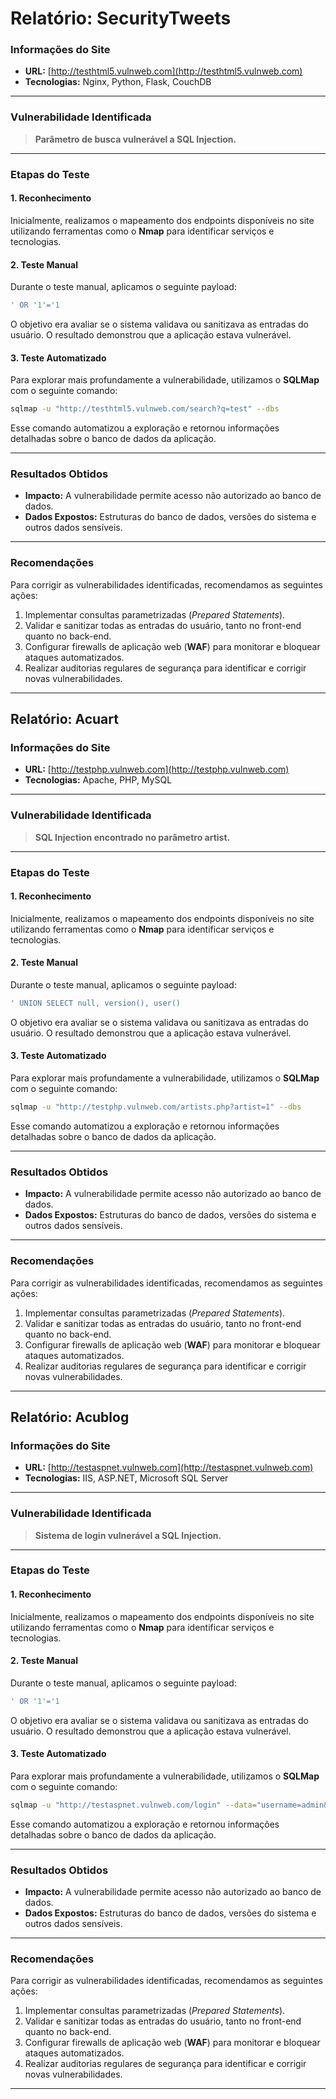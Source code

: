# Relatório: SecurityTweets


### **Informações do Site**

- **URL:** [http://testhtml5.vulnweb.com](http://testhtml5.vulnweb.com)  
- **Tecnologias:** Nginx, Python, Flask, CouchDB

---

### **Vulnerabilidade Identificada**

> **Parâmetro de busca vulnerável a SQL Injection.**  

---

### **Etapas do Teste**

#### **1. Reconhecimento**

Inicialmente, realizamos o mapeamento dos endpoints disponíveis no site utilizando ferramentas como o **Nmap** para identificar serviços e tecnologias.  

#### **2. Teste Manual**

Durante o teste manual, aplicamos o seguinte payload:

```sql
' OR '1'='1
```

O objetivo era avaliar se o sistema validava ou sanitizava as entradas do usuário. O resultado demonstrou que a aplicação estava vulnerável.

#### **3. Teste Automatizado**

Para explorar mais profundamente a vulnerabilidade, utilizamos o **SQLMap** com o seguinte comando:

```bash
sqlmap -u "http://testhtml5.vulnweb.com/search?q=test" --dbs
```

Esse comando automatizou a exploração e retornou informações detalhadas sobre o banco de dados da aplicação.

---

### **Resultados Obtidos**

- **Impacto:** A vulnerabilidade permite acesso não autorizado ao banco de dados.  
- **Dados Expostos:** Estruturas do banco de dados, versões do sistema e outros dados sensíveis.  

---

### **Recomendações**

Para corrigir as vulnerabilidades identificadas, recomendamos as seguintes ações:  
1. Implementar consultas parametrizadas (*Prepared Statements*).  
2. Validar e sanitizar todas as entradas do usuário, tanto no front-end quanto no back-end.  
3. Configurar firewalls de aplicação web (**WAF**) para monitorar e bloquear ataques automatizados.  
4. Realizar auditorias regulares de segurança para identificar e corrigir novas vulnerabilidades.

---

## Relatório: Acuart

### **Informações do Site**

- **URL:** [http://testphp.vulnweb.com](http://testphp.vulnweb.com)  
- **Tecnologias:** Apache, PHP, MySQL

---

### **Vulnerabilidade Identificada**

> **SQL Injection encontrado no parâmetro artist.**  

---

### **Etapas do Teste**

#### **1. Reconhecimento**

Inicialmente, realizamos o mapeamento dos endpoints disponíveis no site utilizando ferramentas como o **Nmap** para identificar serviços e tecnologias.  

#### **2. Teste Manual**

Durante o teste manual, aplicamos o seguinte payload:

```sql
' UNION SELECT null, version(), user()
```

O objetivo era avaliar se o sistema validava ou sanitizava as entradas do usuário. O resultado demonstrou que a aplicação estava vulnerável.

#### **3. Teste Automatizado**

Para explorar mais profundamente a vulnerabilidade, utilizamos o **SQLMap** com o seguinte comando:

```bash
sqlmap -u "http://testphp.vulnweb.com/artists.php?artist=1" --dbs
```

Esse comando automatizou a exploração e retornou informações detalhadas sobre o banco de dados da aplicação.

---

### **Resultados Obtidos**

- **Impacto:** A vulnerabilidade permite acesso não autorizado ao banco de dados.  
- **Dados Expostos:** Estruturas do banco de dados, versões do sistema e outros dados sensíveis.  

---

### **Recomendações**

Para corrigir as vulnerabilidades identificadas, recomendamos as seguintes ações:  
1. Implementar consultas parametrizadas (*Prepared Statements*).  
2. Validar e sanitizar todas as entradas do usuário, tanto no front-end quanto no back-end.  
3. Configurar firewalls de aplicação web (**WAF**) para monitorar e bloquear ataques automatizados.  
4. Realizar auditorias regulares de segurança para identificar e corrigir novas vulnerabilidades.

---

## Relatório: Acublog

### **Informações do Site**

- **URL:** [http://testaspnet.vulnweb.com](http://testaspnet.vulnweb.com)  
- **Tecnologias:** IIS, ASP.NET, Microsoft SQL Server

---

### **Vulnerabilidade Identificada**

> **Sistema de login vulnerável a SQL Injection.**  

---

### **Etapas do Teste**

#### **1. Reconhecimento**

Inicialmente, realizamos o mapeamento dos endpoints disponíveis no site utilizando ferramentas como o **Nmap** para identificar serviços e tecnologias.  

#### **2. Teste Manual**

Durante o teste manual, aplicamos o seguinte payload:

```sql
' OR '1'='1
```

O objetivo era avaliar se o sistema validava ou sanitizava as entradas do usuário. O resultado demonstrou que a aplicação estava vulnerável.

#### **3. Teste Automatizado**

Para explorar mais profundamente a vulnerabilidade, utilizamos o **SQLMap** com o seguinte comando:

```bash
sqlmap -u "http://testaspnet.vulnweb.com/login" --data="username=admin&password=test" --dbs
```

Esse comando automatizou a exploração e retornou informações detalhadas sobre o banco de dados da aplicação.

---

### **Resultados Obtidos**

- **Impacto:** A vulnerabilidade permite acesso não autorizado ao banco de dados.  
- **Dados Expostos:** Estruturas do banco de dados, versões do sistema e outros dados sensíveis.  

---

### **Recomendações**

Para corrigir as vulnerabilidades identificadas, recomendamos as seguintes ações:  
1. Implementar consultas parametrizadas (*Prepared Statements*).  
2. Validar e sanitizar todas as entradas do usuário, tanto no front-end quanto no back-end.  
3. Configurar firewalls de aplicação web (**WAF**) para monitorar e bloquear ataques automatizados.  
4. Realizar auditorias regulares de segurança para identificar e corrigir novas vulnerabilidades.

---

